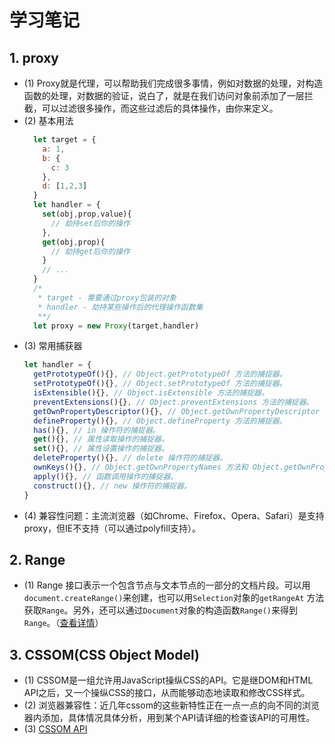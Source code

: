 <!--
 * @Descripttion: 
 * @version: 
 * @Author: voanit
 * @Date: 2020-09-27 18:37:12
 * @LastEditors: voanit
 * @LastEditTime: 2020-11-15 12:07:44
-->
# 学习笔记

## 1. proxy
* (1) Proxy就是代理，可以帮助我们完成很多事情，例如对数据的处理，对构造函数的处理，对数据的验证，说白了，就是在我们访问对象前添加了一层拦截，可以过滤很多操作，而这些过滤后的具体操作，由你来定义。
* (2) 基本用法
    ```js
      let target = {
        a: 1,
        b: {
          c: 3
        },
        d: [1,2,3]
      }
      let handler = {
        set(obj,prop,value){
          // 劫持set后你的操作
        },
        get(obj,prop){
          // 劫持get后你的操作
        }
        // ...
      }
      /*
       * target - 需要通过proxy包装的对象
       * handler - 劫持某些操作后的代理操作函数集
       **/
      let proxy = new Proxy(target,handler)
    ```
* (3) 常用捕获器
  ```js
  let handler = {
    getPrototypeOf(){}, // Object.getPrototypeOf 方法的捕捉器。
    setPrototypeOf(){}, // Object.setPrototypeOf 方法的捕捉器。
    isExtensible(){}, // Object.isExtensible 方法的捕捉器。
    preventExtensions(){}, // Object.preventExtensions 方法的捕捉器。
    getOwnPropertyDescriptor(){}, // Object.getOwnPropertyDescriptor 方法的捕捉器。
    defineProperty(){}, // Object.defineProperty 方法的捕捉器。
    has(){}, // in 操作符的捕捉器。
    get(){}, // 属性读取操作的捕捉器。
    set(){}, // 属性设置操作的捕捉器。
    deleteProperty(){}, // delete 操作符的捕捉器。
    ownKeys(){}, // Object.getOwnPropertyNames 方法和 Object.getOwnPropertySymbols 方法的捕捉器。
    apply(){}, // 函数调用操作的捕捉器。
    construct(){}, // new 操作符的捕捉器。
  }
  ```
* (4) 兼容性问题：主流浏览器（如Chrome、Firefox、Opera、Safari）是支持proxy，但IE不支持（可以通过polyfill支持）。
## 2. Range
* (1) Range 接口表示一个包含节点与文本节点的一部分的文档片段。可以用`document.createRange()`来创建，也可以用`Selection`对象的`getRangeAt` 方法获取`Range`。另外，还可以通过`Document`对象的构造函数`Range()`来得到`Range`。（[查看详情](https://developer.mozilla.org/zh-CN/docs/Web/API/Range)）
## 3. CSSOM(CSS Object Model)
* (1) CSSOM是一组允许用JavaScript操纵CSS的API。它是继DOM和HTML API之后，又一个操纵CSS的接口，从而能够动态地读取和修改CSS样式。
* (2) 浏览器兼容性：近几年cssom的这些新特性正在一点一点的向不同的浏览器内添加，具体情况具体分析，用到某个API请详细的检查该API的可用性。
* (3) [CSSOM API](https://developer.mozilla.org/zh-CN/docs/Web/API/CSS_Object_Model#API%E5%8F%82%E8%80%83)
